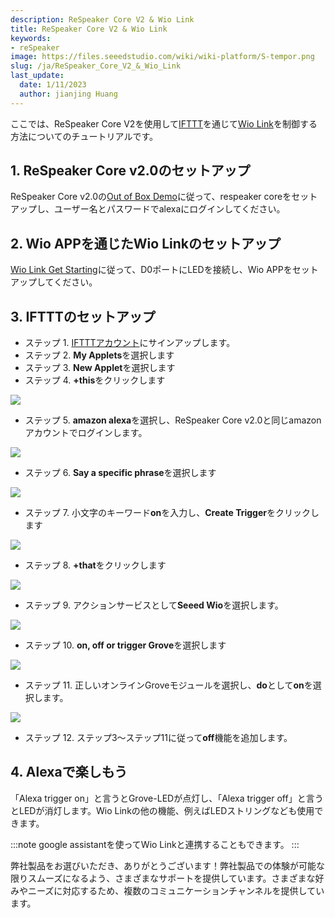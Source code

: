 ```yaml
---
description: ReSpeaker Core V2 & Wio Link
title: ReSpeaker Core V2 & Wio Link
keywords:
- reSpeaker
image: https://files.seeedstudio.com/wiki/wiki-platform/S-tempor.png
slug: /ja/ReSpeaker_Core_V2_&_Wio_Link
last_update:
  date: 1/11/2023
  author: jianjing Huang
---
```


ここでは、ReSpeaker Core V2を使用して[IFTTT](https://ifttt.com/)を通じて[Wio Link](https://wiki.seeedstudio.com/ja/Wio_Link/)を制御する方法についてのチュートリアルです。

## 1. ReSpeaker Core v2.0のセットアップ

ReSpeaker Core v2.0の[Out of Box Demo](https://wiki.seeedstudio.com/ja/ReSpeaker_Core_v2.0/#out-of-box-demo)に従って、respeaker coreをセットアップし、ユーザー名とパスワードでalexaにログインしてください。

## 2. Wio APPを通じたWio Linkのセットアップ

[Wio Link Get Starting](https://wiki.seeedstudio.com/ja/Wio_Link/#get-started)に従って、D0ポートにLEDを接続し、Wio APPをセットアップしてください。

## 3. IFTTTのセットアップ

- ステップ 1. [IFTTTアカウント](https://ifttt.com/join)にサインアップします。
- ステップ 2. **My Applets**を選択します
- ステップ 3. **New Applet**を選択します
- ステップ 4. **+this**をクリックします

![](https://files.seeedstudio.com/wiki/ReSpeaker_Core_V2_-_Wio_Link/this.png)

- ステップ 5. **amazon alexa**を選択し、ReSpeaker Core v2.0と同じamazonアカウントでログインします。

![](https://files.seeedstudio.com/wiki/ReSpeaker_Core_V2_-_Wio_Link/alexa.png)

- ステップ 6. **Say a specific phrase**を選択します

![](https://files.seeedstudio.com/wiki/ReSpeaker_Core_V2_-_Wio_Link/say_a_specific_phase.png)

- ステップ 7. 小文字のキーワード**on**を入力し、**Create Trigger**をクリックします

![](https://files.seeedstudio.com/wiki/ReSpeaker_Core_V2_-_Wio_Link/key_word.png)

- ステップ 8. **+that**をクリックします

![](https://files.seeedstudio.com/wiki/ReSpeaker_Core_V2_-_Wio_Link/that.png)

- ステップ 9. アクションサービスとして**Seeed Wio**を選択します。

![](https://files.seeedstudio.com/wiki/ReSpeaker_Core_V2_-_Wio_Link/wio.png)

- ステップ 10. **on, off or trigger Grove**を選択します

![](https://files.seeedstudio.com/wiki/ReSpeaker_Core_V2_-_Wio_Link/choose_action.png)

- ステップ 11. 正しいオンラインGroveモジュールを選択し、**do**として**on**を選択します。

![](https://files.seeedstudio.com/wiki/ReSpeaker_Core_V2_-_Wio_Link/on.png)

- ステップ 12. ステップ3〜ステップ11に従って**off**機能を追加します。

## 4. Alexaで楽しもう

「Alexa trigger on」と言うとGrove-LEDが点灯し、「Alexa trigger off」と言うとLEDが消灯します。Wio Linkの他の機能、例えばLEDストリングなども使用できます。

:::note
    google assistantを使ってWio Linkと連携することもできます。
:::

弊社製品をお選びいただき、ありがとうございます！弊社製品での体験が可能な限りスムーズになるよう、さまざまなサポートを提供しています。さまざまな好みやニーズに対応するため、複数のコミュニケーションチャンネルを提供しています。

<div class="button_tech_support_container">
<a href="https://forum.seeedstudio.com/" class="button_forum"></a> 
<a href="https://www.seeedstudio.com/contacts" class="button_email"></a>
</div>

<div class="button_tech_support_container">
<a href="https://discord.gg/eWkprNDMU7" class="button_discord"></a> 
<a href="https://github.com/Seeed-Studio/wiki-documents/discussions/69" class="button_discussion"></a>
</div>
